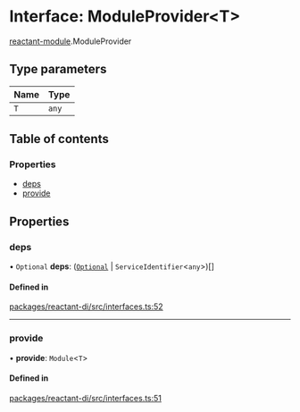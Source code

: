 # Interface: ModuleProvider<T\>

[reactant-module](../modules/reactant_module.md).ModuleProvider

## Type parameters

| Name | Type |
| :------ | :------ |
| `T` | `any` |

## Table of contents

### Properties

- [deps](reactant_module.ModuleProvider.md#deps)
- [provide](reactant_module.ModuleProvider.md#provide)

## Properties

### deps

• `Optional` **deps**: ([`Optional`](../classes/reactant_module.Optional.md) \| `ServiceIdentifier`<`any`\>)[]

#### Defined in

[packages/reactant-di/src/interfaces.ts:52](https://github.com/unadlib/reactant/blob/46d47605/packages/reactant-di/src/interfaces.ts#L52)

___

### provide

• **provide**: `Module`<`T`\>

#### Defined in

[packages/reactant-di/src/interfaces.ts:51](https://github.com/unadlib/reactant/blob/46d47605/packages/reactant-di/src/interfaces.ts#L51)
